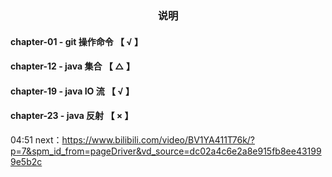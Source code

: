 <h3 style="text-align: center">说明</h3>

#### chapter-01 - git 操作命令    【 √ 】
#### chapter-12 - java 集合      【 △ 】
#### chapter-19 - java IO 流     【 √ 】
#### chapter-23 - java 反射      【 × 】

04:51
next：https://www.bilibili.com/video/BV1YA411T76k/?p=7&spm_id_from=pageDriver&vd_source=dc02a4c6e2a8e915fb8ee431999e5b2c
